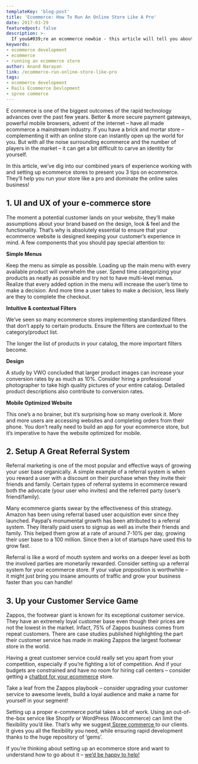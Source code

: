 ```yaml
---
templateKey: 'blog-post'
title: 'Ecommerce: How To Run An Online Store Like A Pro'
date: 2017-03-29
featuredpost: false
description: >-
  If you&#039;re an ecommerce newbie - this article will tell you about the basics of setting up your online store and running it like a pro!
keywords:
- ecommerce development
- ecommerce
- running an ecommerce store
author: Anand Narayan
link: /ecommerce-run-online-store-like-pro
tags:
- ecommerce development
- Rails Ecommerce Devlopment
- spree commerce
---
```


E commerce is one of the biggest outcomes of the rapid technology advances over the past few years. Better & more secure payment gateways, powerful mobile browsers, advent of the internet – have all made ecommerce a mainstream industry. If you have a brick and mortar store – complementing it with an online store can instantly open up the world for you. But with all the noise surrounding ecommerce and the number of players in the market – it can get a bit difficult to carve an identity for yourself.

In this article, we’ve dig into our combined years of experience working with and setting up ecommerce stores to present you 3 tips on ecommerce. They’ll help you run your store like a pro and dominate the online sales business!

## 1. UI and UX of your e-commerce store
The moment a potential customer lands on your website, they’ll make assumptions about your brand based on the design, look & feel and the functionality. That’s why is absolutely essential to ensure that your ecommerce website is designed keeping your customer’s experience in mind. A few components that you should pay special attention to:

__Simple Menus__

Keep the menu as simple as possible. Loading up the main menu with every available product will overwhelm the user.
Spend time categorizing your products as neatly as possible and try not to have multi-level menus. Realize that every added option in the menu will increase the user’s time to make a decision. And more time a user takes to make a decision, less likely are they to complete the checkout.


__Intuitive & contextual Filters__

We’ve seen so many ecommerce stores implementing standardized filters that don’t apply to certain products. Ensure the filters are contextual to the category/product list.

The longer the list of products in your catalog, the more important filters become.

__Design__

A study by VWO concluded that larger product images can increase your conversion rates by as much as 10%. Consider hiring a professional photographer to take high quality pictures of your entire catalog. Detailed product descriptions also contribute to conversion rates.

__Mobile Optimized Website__

This one’s a no brainer, but it’s surprising how so many overlook it. More and more users are accessing websites and completing orders from their phone. You don’t really need to build an app for your ecommerce store, but it’s imperative to have the website optimized for mobile.


## 2. Setup A Great Referral System
Referral marketing is one of the most popular and effective ways of growing your user base organically. A simple example of a referral system is when you reward a user with a discount on their purchase when they invite their friends and family. Certain types of referral systems in ecommerce reward both the advocate (your user who invites) and the referred party (user’s friend/family).

Many ecommerce giants swear by the effectiveness of this strategy. Amazon has been using referral based user acquisition ever since they launched. Paypal’s monumental growth has been attributed to a referral system. They literally paid users to signup as well as invite their friends and family. This helped them grow at a rate of around 7-10% per day, growing their user base to a 100 million. Since then a lot of startups have used this to grow fast.

Referral is like a word of mouth system and works on a deeper level as both the involved parties are monetarily rewarded. Consider setting up a referral system for your ecommerce store. If your value proposition is worthwhile – it might just bring you insane amounts of traffic and grow your business faster than you can handle!

## 3. Up your Customer Service Game
Zappos, the footwear giant is known for its exceptional customer service. They have an extremely loyal customer base even though their prices are not the lowest in the market. Infact, 75% of Zappos business comes from repeat customers. There are case studies published highlighting the part their customer service has made in making Zappos the largest footwear store in the world.

Having a great customer service could really set you apart from your competition, especially if you’re fighting a lot of competition. And if your budgets are constrained and have no room for hiring call centers – consider getting a [chatbot for your ecommerce](/chatbots-for-businesses) store.

Take a leaf from the Zappos playbook – consider upgrading your customer service to awesome levels, build a loyal audience and make a name for yourself in your segment!

Setting up a proper e-commerce portal takes a bit of work. Using an out-of-the-box service like Shopify or WordPress (Woocommerce) can limit the flexibility you’d like. That’s why we suggest[ Spree commerce ](/spree-commerce-development)to our clients. It gives you all the flexibility you need, while ensuring rapid development thanks to the huge repository of ‘gems’.

If you’re thinking about setting up an ecommerce store and want to understand how to go about it – [we’d be happy to help!](/contact)